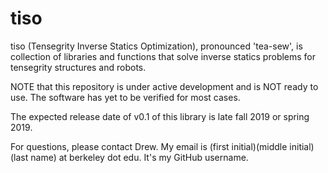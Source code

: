 # tiso
tiso (Tensegrity Inverse Statics Optimization), pronounced 'tea-sew', is collection of libraries and functions that solve inverse statics problems for tensegrity structures and robots.

NOTE that this repository is under active development and is NOT ready to use. The software has yet to be verified for most cases.

The expected release date of v0.1 of this library is late fall 2019 or spring 2019.

For questions, please contact Drew. My email is (first initial)(middle initial)(last name) at berkeley dot edu. It's my GitHub username.
